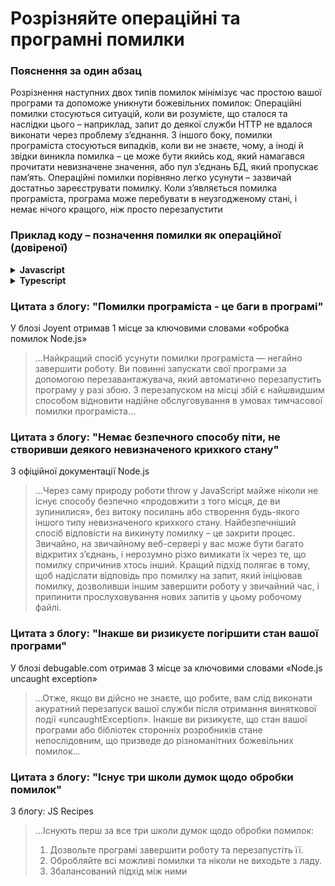 # Розрізняйте операційні та програмні помилки

### Пояснення за один абзац

Розрізнення наступних двох типів помилок мінімізує час простою вашої програми та допоможе уникнути божевільних помилок: Операційні помилки стосуються ситуацій, коли ви розумієте, що сталося та наслідки цього – наприклад, запит до деякої служби HTTP не вдалося виконати через проблему з’єднання. З іншого боку, помилки програміста стосуються випадків, коли ви не знаєте, чому, а іноді й звідки виникла помилка – це може бути якийсь код, який намагався прочитати невизначене значення, або пул з’єднань БД, який пропускає пам’ять. Операційні помилки порівняно легко усунути – зазвичай достатньо зареєструвати помилку. Коли з’являється помилка програміста, програма може перебувати в неузгодженому стані, і немає нічого кращого, ніж просто перезапустити

### Приклад коду – позначення помилки як операційної (довіреної)

<details>
<summary><strong>Javascript</strong></summary>

```javascript
// позначення об'єкта помилки як операційного 
const myError = new Error('Як я можу додати новий продукт, якщо значення не вказано?');
myError.isOperational = true;

// або якщо ви використовуєте централізовану фабрику помилок (див. інші приклади в пункті «Використовуйте лише вбудований об’єкт Error»)
class AppError {
  constructor (commonType, description, isOperational) {
    Error.call(this);
    Error.captureStackTrace(this);
    this.commonType = commonType;
    this.description = description;
    this.isOperational = isOperational;
  }
};

throw new AppError(errorManagement.commonErrors.InvalidInput, 'Опишіть тут, що сталося', true);

```
</details>

<details>
<summary><strong>Typescript</strong></summary>

```typescript
// деяка централізована фабрика помилок (див. інші приклади в пункті «Використовувати лише вбудований об’єкт Error»)
export class AppError extends Error {
  public readonly commonType: string;
  public readonly isOperational: boolean;

  constructor(commonType: string, description: string, isOperational: boolean) {
    super(description);

    Object.setPrototypeOf(this, new.target.prototype); // відновити ланцюжок прототипів

    this.commonType = commonType;
    this.isOperational = isOperational;

    Error.captureStackTrace(this);
  }
}

// позначення об'єкта помилки як операційного (true)
throw new AppError(errorManagement.commonErrors.InvalidInput, 'Опишіть тут, що сталося', true);

```
</details>

### Цитата з блогу: "Помилки програміста - це баги в програмі"

У блозі Joyent отримав 1 місце за ключовими словами «обробка помилок Node.js»

 > …Найкращий спосіб усунути помилки програміста — негайно завершити роботу. Ви повинні запускати свої програми за допомогою перезавантажувача, який автоматично перезапустить програму у разі збою. З перезапуском на місці збій є найшвидшим способом відновити надійне обслуговування в умовах тимчасової помилки програміста…

### Цитата з блогу: "Немає безпечного способу піти, не створивши деякого невизначеного крихкого стану"

З офіційної документації Node.js

 > …Через саму природу роботи throw у JavaScript майже ніколи не існує способу безпечно «продовжити з того місця, де ви зупинилися», без витоку посилань або створення будь-якого іншого типу невизначеного крихкого стану. Найбезпечніший спосіб відповісти на викинуту помилку – це закрити процес. Звичайно, на звичайному веб-сервері у вас може бути багато відкритих з’єднань, і нерозумно різко вимикати їх через те, що помилку спричинив хтось інший. Кращий підхід полягає в тому, щоб надіслати відповідь про помилку на запит, який ініціював помилку, дозволивши іншим завершити роботу у звичайний час, і припинити прослуховування нових запитів у цьому робочому файлі.

### Цитата з блогу: "Інакше ви ризикуєте погіршити стан вашої програми"

У блозі debugable.com отримав 3 місце за ключовими словами «Node.js uncaught exception»

 > …Отже, якщо ви дійсно не знаєте, що робите, вам слід виконати акуратний перезапуск вашої служби після отримання виняткової події «uncaughtException». Інакше ви ризикуєте, що стан вашої програми або бібліотек сторонніх розробників стане непослідовним, що призведе до різноманітних божевільних помилок…

### Цитата з блогу: "Існує три школи думок щодо обробки помилок"

З блогу: JS Recipes

> …Існують перш за все три школи думок щодо обробки помилок:
>1. Дозвольте програмі завершити роботу та перезапустіть її.
>2. Обробляйте всі можливі помилки та ніколи не виходьте з ладу.
>3. Збалансований підхід між ними
